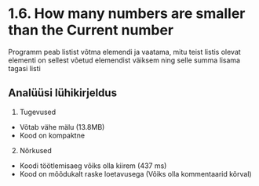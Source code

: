 # 1.6. How many numbers are smaller than the Current number
Programm peab listist võtma elemendi ja vaatama, mitu teist listis olevat elementi on sellest võetud elemendist väiksem ning selle summa lisama tagasi listi

## Analüüsi lühikirjeldus

1.	Tugevused

- Võtab vähe mälu (13.8MB)
- Kood on kompaktne

2.	Nõrkused

- Koodi töötlemisaeg võiks olla kiirem (437 ms)
- Kood on mõõdukalt raske loetavusega (Võiks olla kommentaarid kõrval)





